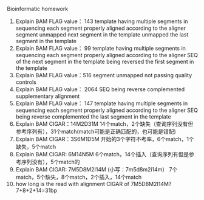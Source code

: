 Bioinformatic homework
1. Explain BAM FLAG value： 143
template having multiple segments in sequencing
each segment properly aligned according to the aligner
segment unmapped
next segment in the template unmapped
the last segment in the template
2. Explain BAM FLAG value： 99
template having multiple segments in sequencing
each segment properly aligned according to the aligner
SEQ of the next segment in the template being reversed
the first segment in the template
3. Explain BAM FLAG value：516
segment unmapped
not passing quality controls
4. Explain BAM FLAG value： 2064
SEQ being reverse complemented
supplementary alignment
5. Explain BAM FLAG value： 147
template having multiple segments in sequencing
each segment properly aligned according to the aligner
SEQ being reverse complemented
the last segment in the template
6. Explain BAM CIGAR：14M2D31M
14个match，2个缺失（查询序列没有但参考序列有），31个match(match可能是正确匹配的，也可能是错配)
7. Explain BAM CIGAR：3S6M1D5M
开始的3个字符不考率，6个match，1个缺失，5个match
8. Explain BAM CIGAR: 6M14N5M
6个match，14个插入（查询序列有但是参考序列没有），5个match的
9. Explain BAM CIGAR: 7M5D8M2I14M (小写：7m5d8m2i14m）
7个match，5个缺失，8个match，2个插入，14个match
10. how long is the read with alignment CIGAR of 7M5D8M2I14M?
7+8+2+14=31bp

